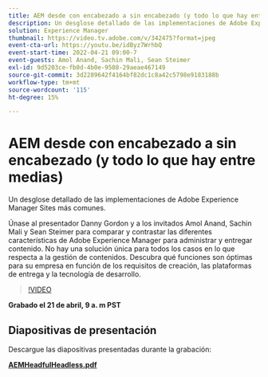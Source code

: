 ```yaml
---
title: AEM desde con encabezado a sin encabezado (y todo lo que hay entre medias)
description: Un desglose detallado de las implementaciones de Adobe Experience Manager Sites más comunes.
solution: Experience Manager
thumbnail: https://video.tv.adobe.com/v/342475?format=jpeg
event-cta-url: https://youtu.be/idByz7WrhbQ
event-start-time: 2022-04-21 09:00-7
event-guests: Amol Anand, Sachin Mali, Sean Steimer
exl-id: 9d5203ce-fb0d-4b0e-9508-29aeae467149
source-git-commit: 3d2289642f4164bf82dc1c8a42c5798e9183188b
workflow-type: tm+mt
source-wordcount: '115'
ht-degree: 15%

---
```


# AEM desde con encabezado a sin encabezado (y todo lo que hay entre medias)

Un desglose detallado de las implementaciones de Adobe Experience Manager Sites más comunes.

Únase al presentador Danny Gordon y a los invitados Amol Anand, Sachin Mali y Sean Steimer para comparar y contrastar las diferentes características de Adobe Experience Manager para administrar y entregar contenido. No hay una solución única para todos los casos en lo que respecta a la gestión de contenidos. Descubra qué funciones son óptimas para su empresa en función de los requisitos de creación, las plataformas de entrega y la tecnología de desarrollo.

>[!VIDEO](https://video.tv.adobe.com/v/342475/?quality=12&learn=on)

**Grabado el 21 de abril, 9 a. m PST**

## Diapositivas de presentación

Descargue las diapositivas presentadas durante la grabación:

**[AEMHeadfulHeadless.pdf](../assets/documents/AEMHeadfulHeadless.pdf)**

